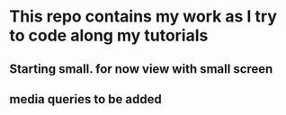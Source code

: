 # This repo contains my work as I try to code along my tutorials
## Starting small. for now view with small screen
## media queries to be added
